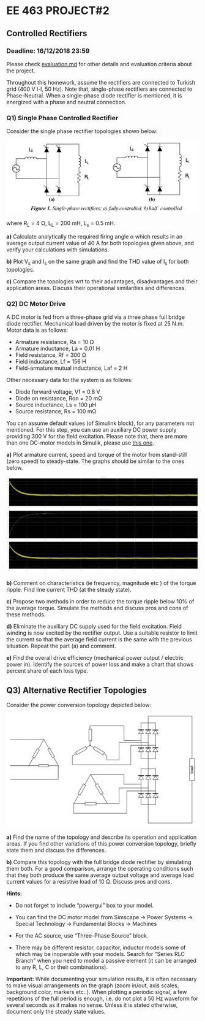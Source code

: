 # EE 463 PROJECT#2

## Controlled Rectifiers

### Deadline: 16/12/2018 23:59

Please check [evaluation.md](evaluation.md) for other details and evaluation criteria about the project.

Throughout this homework, assume the rectifiers are connected to Turkish grid (400 V l-l, 50 Hz). Note that, single-phase rectifiers are connected to Phase-Neutral. When a single-phase diode rectifier is mentioned, it is energized with a phase and neutral connection.

### Q1) Single Phase Controlled Rectifier

Consider the single phase rectifier topologies shown below:

![](single_phase_rectifiers.png)

where R<sub>L</sub> = 4 Ω, L<sub>L</sub> = 200 mH, L<sub>s</sub> = 0.5 mH.

**a)** Calculate analytically the required firing angle α which results in an average output current value of 40 A for both topologies given above, and verify your calculations with simulations.

**b)** Plot V<sub>s</sub> and I<sub>s</sub> on the same graph and find the THD value of I<sub>s</sub> for both topologies.

**c)** Compare the topologies wrt to their advantages, disadvantages and their application areas. Discuss their operational similarities and differences.

### Q2) DC Motor Drive

A DC motor is fed from a three-phase grid via a three phase full bridge diode rectifier. Mechanical load driven by the motor is fixed at 25 N.m. Motor data is as follows:

- Armature resistance, Ra = 10 Ω
- Armature inductance, La = 0.01 H
- Field resistance, Rf = 300 Ω
- Field inductance, Lf = 156 H
- Field-armature mutual inductance, Laf = 2 H

Other necessary data for the system is as follows:

- Diode forward voltage, Vf = 0.8 V
- Diode on resistance, Ron = 20 mΩ
- Source inductance, Ls = 100 µH
- Source resistance, Rs = 100 mΩ

You can assume default values (of Simulink block), for any parameters not mentioned. For this step, you can use an auxiliary DC power supply providing 300 V for the field excitation. Please note that, there are more than one DC-motor models in Simulik, please use [this one](https://www.mathworks.com/help/physmod/sps/powersys/ref/dcmachine.html).

**a)** Plot armature current, speed and torque of the motor from stand-still (zero speed) to steady-state. The graphs should be similar to the ones below. 

![](dc_motor_current.jpg)

**b)** Comment on characteristics (ie frequency, magnitude etc ) of the torque ripple. Find line current THD (at the steady state).

**c)** Propose two methods in order to reduce the torque ripple below 10% of the average torque. Simulate the methods and discuss pros and cons of these methods.

**d)** Eliminate the auxiliary DC supply used for the field excitation. Field winding is now excited by the rectifier output. Use a suitable resistor to limit the current so that the average field current is the same with the previous situation. Repeat the part (a) and comment.

**e)** Find the overall drive efficiency (mechanical power output / electric power in). Identify the sources of power loss and make a chart that shows percent share of each loss type.

## Q3) Alternative Rectifier Topologies

Consider the power conversion topology depicted below:

![](q3.gif)

**a)** Find the name of the topology and describe its operation and application areas. If you find other variations of this power conversion topology, briefly state them and discuss the differences.


**b)** Compare this topology with the full bridge diode rectifier by simulating them both. For a good comparison, arrange the operating conditions such that they both produce the same average output voltage and average load current values for a resistive load of 10 Ω. Discuss pros and cons.

**Hints:** 

- Do not forget to include “powergui” box to your model.

- You can find the DC motor model from Simscape → Power Systems → Special Technology → Fundamental Blocks → Machines

- For the AC source, use “Three-Phase Source” block.

- There may be different resistor, capacitor, inductor models some of which may be inoperable with your models. Search for “Series RLC Branch” when you need to model a passive element (it can be arranged to any R, L, C or their combinations).

**Important:** While documenting your simulation results, it is often
necessary to make visual arrangements on the graph (zoom in/out, axis
scales, background color, markers etc..). When plotting a periodic
signal, a few repetitions of the full period is enough, i.e. do not plot
a 50 Hz waveform for several seconds as it makes no sense. Unless it is
stated otherwise, document only the steady state values.
